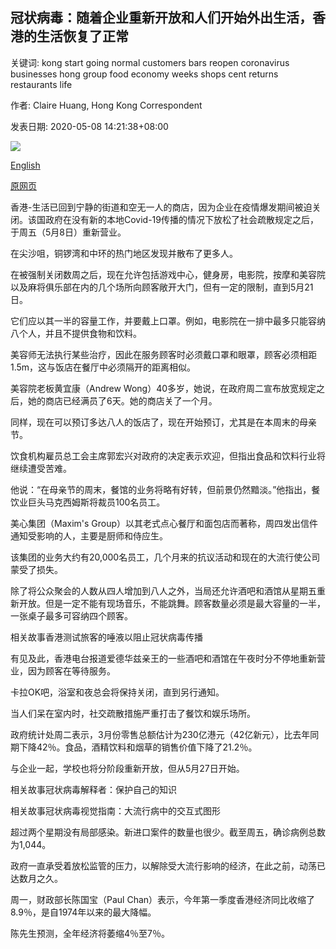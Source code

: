 ## 冠状病毒：随着企业重新开放和人们开始外出生活，香港的生活恢复了正常

关键词: kong start going normal customers bars reopen coronavirus businesses hong group food economy weeks shops cent returns restaurants life

作者: Claire Huang, Hong Kong Correspondent

发表日期: 2020-05-08 14:21:38+08:00

![](https://www.straitstimes.com/sites/default/files/styles/x_large/public/articles/2020/05/08/ab_station_080520.jpg?itok=yz3O1QFj)

[English](Coronavirus%3A%20Life%20returns%20to%20normal%20in%20Hong%20Kong%20as%20businesses%20reopen%20and%20people%20start%20going%20out.md)

[原网页](https://www.straitstimes.com/asia/east-asia/normality-returns-to-hong-kong-as-businesses-reopen-and-people-go-out)

香港-生活已回到宁静的街道和空无一人的商店，因为企业在疫情爆发期间被迫关闭。该国政府在没有新的本地Covid-19传播的情况下放松了社会疏散规定之后，于周五（5月8日）重新营业。

在尖沙咀，铜锣湾和中环的热门地区发现并散布了更多人。

在被强制关闭数周之后，现在允许包括游戏中心，健身房，电影院，按摩和美容院以及麻将俱乐部在内的几个场所向顾客敞开大门，但有一定的限制，直到5月21日。

它们应以其一半的容量工作，并要戴上口罩。例如，电影院在一排中最多只能容纳八个人，并且不提供食物和饮料。

美容师无法执行某些治疗，因此在服务顾客时必须戴口罩和眼罩，顾客必须相距1.5m，这与饭店在餐厅中必须隔开的距离相似。

美容院老板黄宜康（Andrew Wong）40多岁，她说，在政府周二宣布放宽规定之后，她的商店已经满员了6天。她的商店关了一个月。

同样，现在可以预订多达八人的饭店了，现在开始预订，尤其是在本周末的母亲节。

饮食机构雇员总工会主席郭宏兴对政府的决定表示欢迎，但指出食品和饮料行业将继续遭受苦难。

他说：“在母亲节的周末，餐馆的业务将略有好转，但前景仍然黯淡。”他指出，餐饮业巨头马克西姆斯将裁员100名员工。

美心集团（Maxim's Group）以其老式点心餐厅和面包店而著称，周四发出信件通知受影响的人，主要是厨师和侍应生。

该集团的业务大约有20,000名员工，几个月来的抗议活动和现在的大流行使公司蒙受了损失。

除了将公众聚会的人数从四人增加到八人之外，当局还允许酒吧和酒馆从星期五重新开放。但是一定不能有现场音乐，不能跳舞。顾客数量必须是最大容量的一半，一张桌子最多可容纳四个顾客。

相关故事香港测试旅客的唾液以阻止冠状病毒传播

有见及此，香港电台报道爱德华兹亲王的一些酒吧和酒馆在午夜时分不停地重新营业，因为顾客在等待服务。

卡拉OK吧，浴室和夜总会将保持关闭，直到另行通知。

当人们呆在室内时，社交疏散措施严重打击了餐饮和娱乐场所。

政府统计处周二表示，3月份零售总额估计为230亿港元（42亿新元），比去年同期下降42％。食品，酒精饮料和烟草的销售价值下降了21.2％。

与企业一起，学校也将分阶段重新开放，但从5月27日开始。

相关故事冠状病毒解释者：保护自己的知识

相关故事冠状病毒视觉指南：大流行病中的交互式图形

超过两个星期没有局部感染。新进口案件的数量也很少。截至周五，确诊病例总数为1,044。

政府一直承受着放松监管的压力，以解除受大流行影响的经济，在此之前，动荡已达数月之久。

周一，财政部长陈国宝（Paul Chan）表示，今年第一季度香港经济同比收缩了8.9％，是自1974年以来的最大降幅。

陈先生预测，全年经济将萎缩4％至7％。